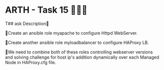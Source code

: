 # ARTH - Task 15 👨🏻‍💻

T## ask Description📄

🔅Create an ansible role myapache to configure Httpd WebServer.

🔅Create another ansible role myloadbalancer to configure HAProxy LB.

🔅We need to combine both of these roles controlling webserver versions
  and solving challenge for host ip's  addition  dynamically over  each
  Managed Node  in  HAProxy.cfg file.
